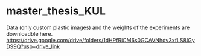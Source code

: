 # master_thesis_KUL


Data (only custom plastic images) and the weights of the experiments are downloadble here.
https://drive.google.com/drive/folders/1dHPfRiCM6s0GCAVNhdv3xfLS8IGyD99Q?usp=drive_link
